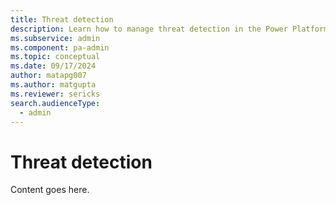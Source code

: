 ```yaml
---
title: Threat detection
description: Learn how to manage threat detection in the Power Platform admin center.
ms.subservice: admin
ms.component: pa-admin
ms.topic: conceptual
ms.date: 09/17/2024
author: matapg007
ms.author: matgupta
ms.reviewer: sericks
search.audienceType: 
  - admin
---
```


# Threat detection
                                                  
Content goes here.

